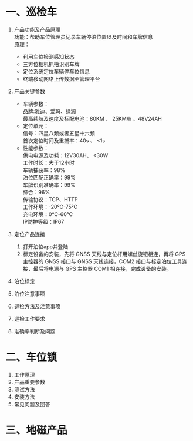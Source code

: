 # 一、巡检车
1. 产品功能及产品原理 \
   功能：帮助车位管理员记录车辆停泊位置以及时间和车牌信息 \
   原理：

    - 利用车位检测感知状态
    - 三方位相机抓拍识别车牌
    - 定位系统定位车辆停车位信息
    - 终端移动网络上传数据至管理平台
1. 产品关键参数 
   - 车辆参数：  \
    品牌:雅迪、爱玛、绿源 \
    最高续航及速度及标配电池：80KM 、 25KM/h 、48V24AH 
    - 定位单元： \
    信号：四星八频或者五星十六频 \
    首次定位时间及重捕率：40s 、 <1s
    - 性能参数： \
    供电电源及功耗：12V30AH、 <30W \
    工作时长：大于12小时 \
    车辆捕获率：98% \
    泊位匹配正确率：99% \
    车牌识别准确率：99% \
    综合：96% \
    传输协议：TCP、HTTP \
    工作环境：-20℃-75℃ \
    充电环境：0℃-60℃ \
    IP防护等级：IP67
2. 定位产品连接
   1. 打开泊位app并登陆
   2. 标定设备的安装，先将 GNSS 天线与定位杆用螺丝旋钮相连，再将 GPS 主控器的 GNSS 接口与 GNSS 天线连接，COM2 接口与标定泊位工具连接，最后将电源与 GPS 主控器 COM1 相连接，完成设备的安装。
3. 泊位标定
4. 泊位注意事项
5. 巡检方法及注意事项
6. 巡检工作要求
7. 准确率判断及问题

# 二、车位锁
1. 工作原理
2. 产品重要参数
3. 测试方法
4. 安装方法
5. 常见问题及回答

# 三、地磁产品